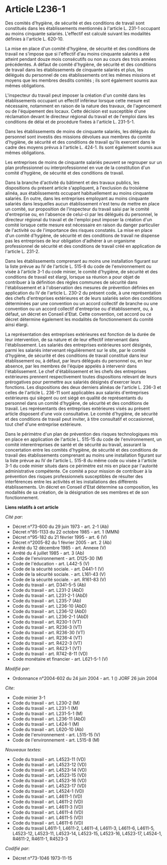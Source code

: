 # Article L236-1

Des comités d'hygiène, de sécurité et des conditions de travail sont constitués dans les établissements mentionnés à
l'article L. 231-1 occupant au moins cinquante salariés. L'effectif est calculé suivant les modalités définies à l'article L.
620-10.

La mise en place d'un comité d'hygiène, de sécurité et des conditions de travail ne s'impose que si l'effectif d'au moins
cinquante salariés a été atteint pendant douze mois consécutifs ou non au cours des trois années précédentes. A défaut de
comité d'hygiène, de sécurité et des conditions de travail dans les établissements de cinquante salariés et plus, les
délégués du personnel de ces établissements ont les mêmes missions et moyens que les membres desdits comités ; ils sont
également soumis aux mêmes obligations.

L'inspecteur du travail peut imposer la création d'un comité dans les établissements occupant un effectif inférieur lorsque
cette mesure est nécessaire, notamment en raison de la nature des travaux, de l'agencement ou de l'équipement des locaux.
Cette décision est susceptible d'une réclamation devant le directeur régional du travail et de l'emploi dans les conditions
de délai et de procédure fixées à l'article L. 231-5-1.

Dans les établissements de moins de cinquante salariés, les délégués du personnel sont investis des missions dévolues aux
membres du comité d'hygiène, de sécurité et des conditions de travail qu'ils exercent dans le cadre des moyens prévus à
l'article L. 424-1. Ils sont également soumis aux mêmes obligations.

Les entreprises de moins de cinquante salariés peuvent se regrouper sur un plan professionnel ou interprofessionnel en vue de
la constitution d'un comité d'hygiène, de sécurité et des conditions de travail.

Dans la branche d'activité du bâtiment et des travaux publics, les dispositions du présent article s'appliquent, à
l'exclusion du troisième alinéa, aux établissements occupant habituellement au moins cinquante salariés. En outre, dans les
entreprises employant au moins cinquante salariés dans lesquelles aucun établissement n'est tenu de mettre en place un
comité, sur proposition de l'inspecteur du travail saisi par le comité d'entreprise ou, en l'absence de celui-ci par les
délégués du personnel, le directeur régional du travail et de l'emploi peut imposer la création d'un comité lorsque cette
mesure est nécessaire en raison du danger particulier de l'activité ou de l'importance des risques constatés. La mise en
place d'un comité d'hygiène, de sécurité et des conditions de travail ne dispense pas les entreprises de leur obligation
d'adhérer à un organisme professionnel de sécurité et des conditions de travail créé en application de l'article L. 231-2.

Dans les établissements comprenant au moins une installation figurant sur la liste prévue au IV de l'article L. 515-8 du code
de l'environnement ou visée à l'article 3-1 du code minier, le comité d'hygiène, de sécurité et des conditions de travail est
élargi, lorsque sa réunion a pour objet de contribuer à la définition des règles communes de sécurité dans l'établissement et
à l'observation des mesures de prévention définies en application du IV de l'article L. 230-2 du présent code, à une
représentation des chefs d'entreprises extérieures et de leurs salariés selon des conditions déterminées par une convention
ou un accord collectif de branche ou une convention ou un accord collectif d'entreprise ou d'établissement, ou, à défaut, un
décret en Conseil d'Etat. Cette convention, cet accord ou ce décret détermine également les modalités de fonctionnement du
comité ainsi élargi.

La représentation des entreprises extérieures est fonction de la durée de leur intervention, de sa nature et de leur effectif
intervenant dans l'établissement. Les salariés des entreprises extérieures sont désignés, parmi les salariés intervenant
régulièrement sur le site, par le comité d'hygiène, de sécurité et des conditions de travail constitué dans leur
établissement ou, à défaut, par leurs délégués du personnel ou, en leur absence, par les membres de l'équipe appelés à
intervenir dans l'établissement. Le chef d'établissement et les chefs des entreprises extérieures prennent respectivement
toutes dispositions relevant de leurs prérogatives pour permettre aux salariés désignés d'exercer leurs fonctions. Les
dispositions des deux derniers alinéas de l'article L. 236-3 et celles de l'article L. 236-11 sont applicables aux salariés
d'entreprises extérieures qui siègent ou ont siégé en qualité de représentants du personnel dans un comité d'hygiène, de
sécurité et des conditions de travail. Les représentants des entreprises extérieures visés au présent article disposent d'une
voix consultative. Le comité d'hygiène, de sécurité et des conditions de travail peut inviter, à titre consultatif et
occasionnel, tout chef d'une entreprise extérieure.

Dans le périmètre d'un plan de prévention des risques technologiques mis en place en application de l'article L. 515-15 du
code de l'environnement, un comité interentreprises de santé et de sécurité au travail, assurant la concertation entre les
comités d'hygiène, de sécurité et des conditions de travail des établissements comprenant au moins une installation figurant
sur la liste prévue au IV de l'article L. 515-8 du même code ou visée à l'article 3-1 du code minier situés dans ce périmètre
est mis en place par l'autorité administrative compétente. Ce comité a pour mission de contribuer à la prévention des risques
professionnels susceptibles de résulter des interférences entre les activités et les installations des différents
établissements. Un décret en Conseil d'Etat détermine sa composition, les modalités de sa création, de la désignation de ses
membres et de son fonctionnement.

**Liens relatifs à cet article**

_Cité par_:

  - Décret n°73-600 du 29 juin 1973 - art. 2-1 (Ab)
  - Décret n°85-1133 du 22 octobre 1985 - art. 1 (MMN)
  - Décret n°95-182 du 21 février 1995 - art. 6 (V)
  - Décret n°2005-82 du 1 février 2005 - art. 2 (Ab)
  - Arrêté du 12 décembre 1985 - art. Annexe (V)
  - Arrêté du 4 juillet 1985 - art. 3 (Ab)
  - Code de l'environnement - art. D125-30 (M)
  - Code de l'éducation - art. L442-5 (V)
  - Code de la sécurité sociale. - art. D441-1 (V)
  - Code de la sécurité sociale. - art. L161-43 (V)
  - Code de la sécurité sociale. - art. R161-83 (V)
  - Code du travail - art. D341-5-5 (Ab)
  - Code du travail - art. L231-2 (AbD)
  - Code du travail - art. L231-2-1 (AbD)
  - Code du travail - art. L235-7 (Ab)
  - Code du travail - art. L236-10 (AbD)
  - Code du travail - art. L236-12 (AbD)
  - Code du travail - art. L236-2-1 (AbD)
  - Code du travail - art. R230-1 (VT)
  - Code du travail - art. R236-3 (VT)
  - Code du travail - art. R236-30 (VT)
  - Code du travail - art. R236-4 (VT)
  - Code du travail - art. R422-3 (VT)
  - Code du travail - art. R423-1 (VT)
  - Code du travail - art. R742-8-11 (VD)
  - Code monétaire et financier - art. L621-5-1 (V)

_Modifié par_:

  - Ordonnance n°2004-602 du 24 juin 2004 - art. 1 () JORF 26 juin 2004

_Cite_:

  - Code minier 3-1
  - Code du travail - art. L230-2 (M)
  - Code du travail - art. L231-1 (M)
  - Code du travail - art. L231-5-1 (M)
  - Code du travail - art. L236-11 (AbD)
  - Code du travail - art. L424-1 (M)
  - Code du travail - art. L620-10 (Ab)
  - Code de l'environnement - art. L515-15 (V)
  - Code de l'environnement - art. L515-8 (M)

_Nouveaux textes_:

  - Code du travail - art. L4523-11 (VD)
  - Code du travail - art. L4523-12 (VD)
  - Code du travail - art. L4523-14 (VD)
  - Code du travail - art. L4523-15 (VD)
  - Code du travail - art. L4523-16 (VD)
  - Code du travail - art. L4523-17 (VD)
  - Code du travail - art. L4524-1 (VD)
  - Code du travail - art. L4611-1 (VD)
  - Code du travail - art. L4611-2 (VD)
  - Code du travail - art. L4611-3 (VD)
  - Code du travail - art. L4611-4 (VD)
  - Code du travail - art. L4611-5 (VD)
  - Code du travail - art. L4611-6 (VD)
  - Code du travail L4611-1, L4611-2, L4611-4, L4611-3, L4611-6, L4611-5, L4523-12, L4523-11, L4523-14, L4523-15, L4523-16, L4523-17, L4524-1, R4611-2, R4611-1, R4523-3

_Codifié par_:

  - Décret n°73-1046 1973-11-15

